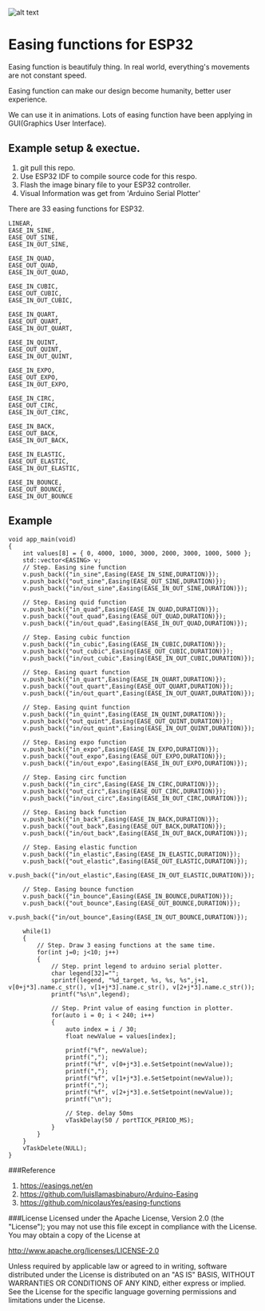 ![alt text](./images/easing.gif)
# Easing functions for ESP32
Easing function is beautifuly thing. In real world, everything's movements are not constant speed.

Easing function can make our design become humanity, better user experience.

We can use it in animations. Lots of easing function have been applying in GUI(Graphics User Interface). 

## Example setup & exectue.
1. git pull this repo.
2. Use ESP32 IDF to compile source code for this respo.
3. Flash the image binary file to your ESP32 controller.
4. Visual Information was get from 'Arduino Serial Plotter' 

There are 33 easing functions for ESP32. 
	
	LINEAR,
	EASE_IN_SINE,
	EASE_OUT_SINE,
	EASE_IN_OUT_SINE,

	EASE_IN_QUAD,
	EASE_OUT_QUAD,
	EASE_IN_OUT_QUAD,

	EASE_IN_CUBIC,
	EASE_OUT_CUBIC,
	EASE_IN_OUT_CUBIC,

	EASE_IN_QUART,
	EASE_OUT_QUART,
	EASE_IN_OUT_QUART,

	EASE_IN_QUINT,
	EASE_OUT_QUINT,
	EASE_IN_OUT_QUINT,

	EASE_IN_EXPO,
	EASE_OUT_EXPO,
	EASE_IN_OUT_EXPO,

	EASE_IN_CIRC,
	EASE_OUT_CIRC,
	EASE_IN_OUT_CIRC,

	EASE_IN_BACK,
	EASE_OUT_BACK,
	EASE_IN_OUT_BACK,

	EASE_IN_ELASTIC,
	EASE_OUT_ELASTIC,
	EASE_IN_OUT_ELASTIC,

	EASE_IN_BOUNCE,
	EASE_OUT_BOUNCE,
	EASE_IN_OUT_BOUNCE
## Example
```
void app_main(void)
{
	int values[8] = { 0, 4000, 1000, 3000, 2000, 3000, 1000, 5000 };
	std::vector<EASING> v;
	// Step. Easing sine function
	v.push_back({"in_sine",Easing(EASE_IN_SINE,DURATION)});
	v.push_back({"out_sine",Easing(EASE_OUT_SINE,DURATION)});
	v.push_back({"in/out_sine",Easing(EASE_IN_OUT_SINE,DURATION)});

	// Step. Easing quid function
	v.push_back({"in_quad",Easing(EASE_IN_QUAD,DURATION)});
	v.push_back({"out_quad",Easing(EASE_OUT_QUAD,DURATION)});
	v.push_back({"in/out_quad",Easing(EASE_IN_OUT_QUAD,DURATION)});

	// Step. Easing cubic function
	v.push_back({"in_cubic",Easing(EASE_IN_CUBIC,DURATION)});
	v.push_back({"out_cubic",Easing(EASE_OUT_CUBIC,DURATION)});
	v.push_back({"in/out_cubic",Easing(EASE_IN_OUT_CUBIC,DURATION)});

	// Step. Easing quart function
	v.push_back({"in_quart",Easing(EASE_IN_QUART,DURATION)});
	v.push_back({"out_quart",Easing(EASE_OUT_QUART,DURATION)});
	v.push_back({"in/out_quart",Easing(EASE_IN_OUT_QUART,DURATION)});

	// Step. Easing quint function
	v.push_back({"in_quint",Easing(EASE_IN_QUINT,DURATION)});
	v.push_back({"out_quint",Easing(EASE_OUT_QUINT,DURATION)});
	v.push_back({"in/out_quint",Easing(EASE_IN_OUT_QUINT,DURATION)});

	// Step. Easing expo function
	v.push_back({"in_expo",Easing(EASE_IN_EXPO,DURATION)});
	v.push_back({"out_expo",Easing(EASE_OUT_EXPO,DURATION)});
	v.push_back({"in/out_expo",Easing(EASE_IN_OUT_EXPO,DURATION)});

	// Step. Easing circ function
	v.push_back({"in_circ",Easing(EASE_IN_CIRC,DURATION)});
	v.push_back({"out_circ",Easing(EASE_OUT_CIRC,DURATION)});
	v.push_back({"in/out_circ",Easing(EASE_IN_OUT_CIRC,DURATION)});

	// Step. Easing back function
	v.push_back({"in_back",Easing(EASE_IN_BACK,DURATION)});
	v.push_back({"out_back",Easing(EASE_OUT_BACK,DURATION)});
	v.push_back({"in/out_back",Easing(EASE_IN_OUT_BACK,DURATION)});

	// Step. Easing elastic function
	v.push_back({"in_elastic",Easing(EASE_IN_ELASTIC,DURATION)});
	v.push_back({"out_elastic",Easing(EASE_OUT_ELASTIC,DURATION)});
	v.push_back({"in/out_elastic",Easing(EASE_IN_OUT_ELASTIC,DURATION)});

	// Step. Easing bounce function
	v.push_back({"in_bounce",Easing(EASE_IN_BOUNCE,DURATION)});
	v.push_back({"out_bounce",Easing(EASE_OUT_BOUNCE,DURATION)});
	v.push_back({"in/out_bounce",Easing(EASE_IN_OUT_BOUNCE,DURATION)});

	while(1)
	{
		// Step. Draw 3 easing functions at the same time.
		for(int j=0; j<10; j++)
		{
			// Step. print legend to arduino serial plotter.
			char legend[32]="";
			sprintf(legend, "%d_target, %s, %s, %s",j+1, v[0+j*3].name.c_str(), v[1+j*3].name.c_str(), v[2+j*3].name.c_str());
			printf("%s\n",legend);

			// Step. Print value of easing function in plotter.
			for(auto i = 0; i < 240; i++)
			{
				auto index = i / 30;
				float newValue = values[index];

				printf("%f", newValue);
				printf(",");
				printf("%f", v[0+j*3].e.SetSetpoint(newValue));
				printf(",");
				printf("%f", v[1+j*3].e.SetSetpoint(newValue));
				printf(",");
				printf("%f", v[2+j*3].e.SetSetpoint(newValue));
				printf("\n");

				// Step. delay 50ms
				vTaskDelay(50 / portTICK_PERIOD_MS);
			}
		}
	}
	vTaskDelete(NULL);
}
```

###Reference
1. https://easings.net/en
2. https://github.com/luisllamasbinaburo/Arduino-Easing
3. https://github.com/nicolausYes/easing-functions

###License
Licensed under the Apache License, Version 2.0 (the "License");
you may not use this file except in compliance with the License.
You may obtain a copy of the License at

http://www.apache.org/licenses/LICENSE-2.0

Unless required by applicable law or agreed to in writing, software
distributed under the License is distributed on an "AS IS" BASIS,
WITHOUT WARRANTIES OR CONDITIONS OF ANY KIND, either express or implied.
See the License for the specific language governing permissions and
limitations under the License.